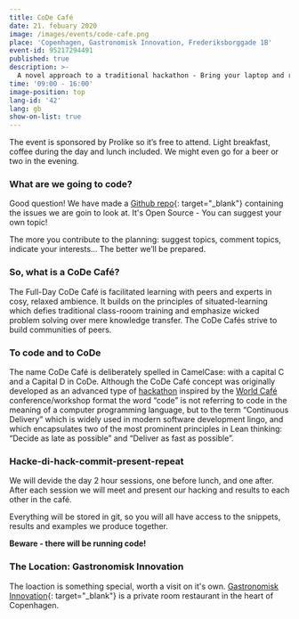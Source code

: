 ```yaml
---
title: CoDe Café
date: 21. febuary 2020
image: /images/events/code-cafe.png
place: 'Copenhagen, Gastronomisk Innovation, Frederiksborggade 1B'
event-id: 95217294491
published: true
description: >-
  A novel approach to a traditional hackathon - Bring your laptop and roll up your sleeves. Work the issues! The event is sponsored by Prolike so it’s free to attend. Light breakfast, coffee during the day and lunch included.
time: '09:00 - 16:00'
image-position: top
lang-id: '42'
lang: gb
show-on-list: true
---
```


The event is sponsored by Prolike so it’s free to attend. Light breakfast, coffee during the day and lunch included. We might even go for a beer or two in the evening.

### What are we going to code?

Good question! We have made a [Github repo](https://github.com/code-cafes/cph/issues){: target="_blank"} containing the issues we are goin to look at. It's Open Source - You can suggest your own topic!

The more you contribute to the planning: suggest topics, comment topics, indicate your interests… The better we’ll be prepared.

### So, what is a CoDe Café?

The Full-Day CoDe Café is facilitated learning with peers and experts in cosy, relaxed ambience. It builds on the principles of situated-learning which defies traditional class-rooom training and emphasize wicked problem solving over mere knowledge transfer. The CoDe Cafés strive to build communities of peers.

### To code and to CoDe

The name CoDe Café is deliberately spelled in CamelCase: with a capital C and a Capital D in CoDe.  Although the CoDe Café concept was originally developed as an advanced type of [hackathon](https://en.wikipedia.org/wiki/Hackathon) inspired by the [World Café](https://en.wikipedia.org/wiki/World_caf%C3%A9) conference/workshop format the word “code” is not referring to code in the meaning of a computer programming language, but to the term “Continuous Delivery” which is widely used in modern software development lingo, and which encapsulates two of the most prominent principles in Lean thinking: “Decide as late as possible” and “Deliver as fast as possible”.

### Hacke-di-hack-commit-present-repeat

We will devide the day 2 hour sessions, one before lunch, and one after. After each session we will meet and present our hacking and results to each other in the café.

Everything will be stored in git, so you will all have access to the snippets, results and examples we produce together.

**Beware - there will be running code!**

### The Location: Gastronomisk Innovation

The loaction is something special, worth a visit on it's own. [Gastronomisk Innovation](https://www.google.com/maps/place/Gastronomisk+Innovation+P%2FS/@55.682701,12.573053,15z/data=!4m5!3m4!1s0x0:0x7f8f1410ba6a0fac!8m2!3d55.682701!4d12.573053){: target="_blank"} is a private room restaurant in the heart of Copenhagen.
